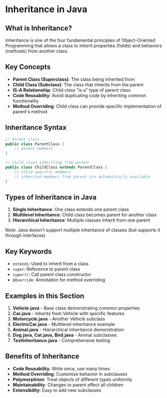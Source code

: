 # Inheritance in Java

## What is Inheritance?

Inheritance is one of the four fundamental principles of Object-Oriented Programming that allows a class to inherit properties (fields) and behaviors (methods) from another class.

## Key Concepts

- **Parent Class (Superclass)**: The class being inherited from
- **Child Class (Subclass)**: The class that inherits from the parent
- **IS-A Relationship**: Child class "is a" type of parent class
- **Code Reusability**: Avoid duplicating code by inheriting common functionality
- **Method Overriding**: Child class can provide specific implementation of parent's method

## Inheritance Syntax

```java
// Parent class
public class ParentClass {
    // parent members
}

// Child class inheriting from parent
public class ChildClass extends ParentClass {
    // child-specific members
    // inherited members from parent are automatically available
}
```

## Types of Inheritance in Java

1. **Single Inheritance**: One class extends one parent class
2. **Multilevel Inheritance**: Child class becomes parent for another class
3. **Hierarchical Inheritance**: Multiple classes inherit from one parent

Note: Java doesn't support multiple inheritance of classes (but supports it through interfaces)

## Key Keywords

- `extends`: Used to inherit from a class
- `super`: Reference to parent class
- `super()`: Call parent class constructor
- `@Override`: Annotation for method overriding

## Examples in this Section

1. **Vehicle.java** - Base class demonstrating common properties
2. **Car.java** - Inherits from Vehicle with specific features
3. **Motorcycle.java** - Another Vehicle subclass
4. **ElectricCar.java** - Multilevel inheritance example
5. **Animal.java** - Hierarchical inheritance demonstration
6. **Dog.java, Cat.java, Bird.java** - Animal subclasses
7. **TestInheritance.java** - Comprehensive testing

## Benefits of Inheritance

- **Code Reusability**: Write once, use many times
- **Method Overriding**: Customize behavior in subclasses
- **Polymorphism**: Treat objects of different types uniformly
- **Maintainability**: Changes to parent affect all children
- **Extensibility**: Easy to add new subclasses
